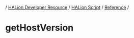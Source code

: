 / [HALion Developer Resource](../..//HALion-Developer-Resource.md) / [HALion Script](./HALion-Script.md) / [Reference](./Reference.md) /

# getHostVersion
